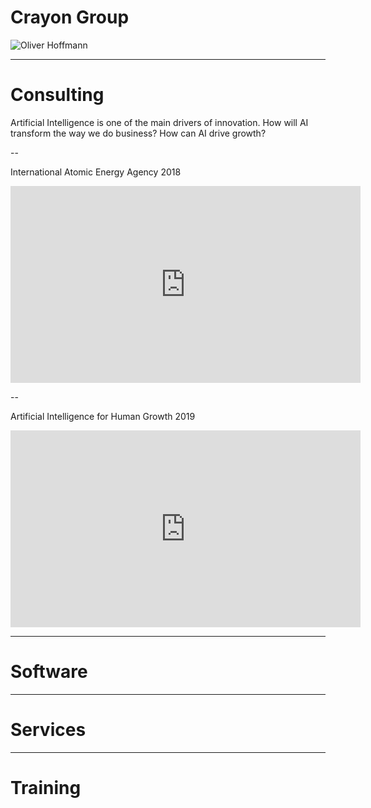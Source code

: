 # Crayon Group

![Oliver Hoffmann](https://res.cloudinary.com/ontore/image/upload/v1579793690/2019-01-15-10-44-55-1200x800_xs8sol.jpg)

---

# Consulting

Artificial Intelligence is one of the main drivers of innovation. How will AI transform the way we do business? How can AI drive growth?

--

International Atomic Energy Agency 2018

<iframe width="560" height="315" src="https://www.youtube.com/embed/-Sn5TTp_Ha8" frameborder="0" allow="accelerometer; autoplay; encrypted-media; gyroscope; picture-in-picture" allowfullscreen></iframe>

--

Artificial Intelligence for Human Growth 2019

<iframe width="560" height="315" sandbox="allow-same-origin allow-scripts" src="https://libre.video/videos/embed/96164c7c-c94b-4f7e-a1ad-cf8f0e15c185" frameborder="0" allowfullscreen></iframe>

---

# Software

---

# Services

---

# Training

